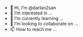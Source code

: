 - 👋 Hi, I’m @darlan2san
- 👀 I’m interested in ...
- 🌱 I’m currently learning ...
- 💞️ I’m looking to collaborate on ...
- 📫 How to reach me ...

<!---
darlan2san/darlan2san is a ✨ special ✨ repository because its `README.md` (this file) appears on your GitHub profile.
You can click the Preview link to take a look at your changes.
--->
